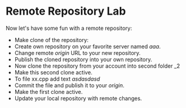 # Remote Repository Lab

Now let's have some fun with a remote repository:

* Make clone of the repository:
* Create own repository on your favorite server named _aaa_.
* Change remote _origin_ URL to your new repository.
* Publish the cloned repository into your own repository.
* Now clone the repository from your account into second folder \_2
* Make this second clone active.
* To file xx.cpp add text _asdasdasd_
* Commit the file and publish it to your _origin_.
* Make the first clone active.
* Update your local repository with remote changes.
